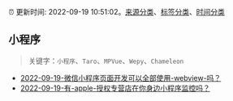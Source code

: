 :alarm_clock: 更新时间: 2022-09-19 10:51:02。[来源分类](../README.md)、[标签分类](../TAGS.md)、[时间分类](../TIMELINE.md)

## 小程序


> 关键字：`小程序`、`Taro`、`MPVue`、`Wepy`、`Chameleon`



- [2022-09-19-微信小程序页面开发可以全部使用-webview-吗？](https://www.v2ex.com/t/881337) 
- [2022-09-19-有-apple-授权专营店在你身边小程序监控吗？](https://www.v2ex.com/t/881320) 